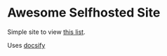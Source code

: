 # Awesome Selfhosted Site

Simple site to view [this list](https://github.com/awesome-selfhosted/awesome-selfhosted).

Uses [docsify](https://docsify.js.org/)
